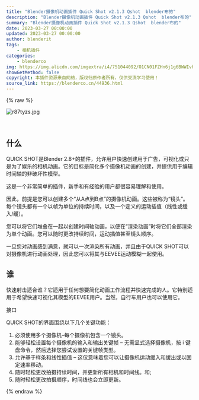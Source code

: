 ```yaml
---
title: "Blender摄像机动画插件 Quick Shot v2.1.3 Qshot  blender布的"
description: "Blender摄像机动画插件 Quick Shot v2.1.3 Qshot  blender布的"
summary: "Blender摄像机动画插件 Quick Shot v2.1.3 Qshot  blender布的"
date: 2023-03-27 00:00:00
updated: 2023-03-27 00:00:00
author: blenderit
tags: 
    - 相机插件
categories:
    - blenderco
img: https://img.alicdn.com/imgextra/i4/751044092/O1CN01FZHn6j1g6BWWIvhzU_!!751044092.jpg
showGetMethod: false
copyright: 本插件资源来自网络，版权归原作者所有，仅供交流学习使用！
source_link: https://blenderco.cn/44936.html
---
```


{% raw %}
<p><img class="aligncenter" src="https://img.alicdn.com/imgextra/i4/751044092/O1CN01FZHn6j1g6BWWIvhzU_!!751044092.jpg" alt="r87tyzs.jpg "></p><p> </p><h2>什么</h2><p>QUICK SHOT是Blender 2.8+的插件，允许用户快速创建用于广告，可视化或只是为了娱乐的相机动画。它的目标是简化多个摄像机动画的创建，并提供用于编辑时间轴的非破坏性模型。</p><p>这是一个非常简单的插件，新手和有经验的用户都很容易理解和使用。</p><p>因此，前提是您可以创建多个“从A点到B点”的摄像机动画。这些被称为“镜头”。每个镜头都有一个以帧为单位的持续时间，以及一个定义的运动插值（线性或缓入/缓）。</p><p>您可以将它们堆叠在一起以创建时间轴动画，以便在“渲染动画”时将它们全部渲染为单个动画。您可以随时更改持续时间，运动插值甚至镜头顺序。</p><p>一旦您对动画感到满意，就可以一次渲染所有动画，并且由于QUICK SHOT可以对摄像机进行动画处理，因此您可以将其与EEVEE运动模糊一起使用。</p><h2>谁</h2><p>快速射击适合谁？它适用于任何想要简化动画工作流程并快速完成的人。它特别适用于希望快速可视化其模型的EEVEE用户。当然，自行车用户也可以使用它。</p><p>接口</p><p>QUICK SHOT的界面围绕以下几个关键功能：</p><ol>
<li>必须使用多个摄像机–每个摄像机包含一个镜头。</li>
<li>能够轻松设置每个摄像机的输入和输出关键帧 – 无需显式选择摄像机，按 i 键盘命令，然后选择您尝试设置的关键帧类型。</li>
<li>允许基于样条和线性插值 – 这仅意味着您可以让摄像机运动缓入和缓出或以固定速率移动。</li>
<li>随时轻松更改拍摄持续时间，并更新所有相机和时间线。和;</li>
<li>随时轻松更改拍摄顺序，时间线也会立即更新。</li>
</ol>
<div style="display: none">blenderco</div>
{% endraw %}